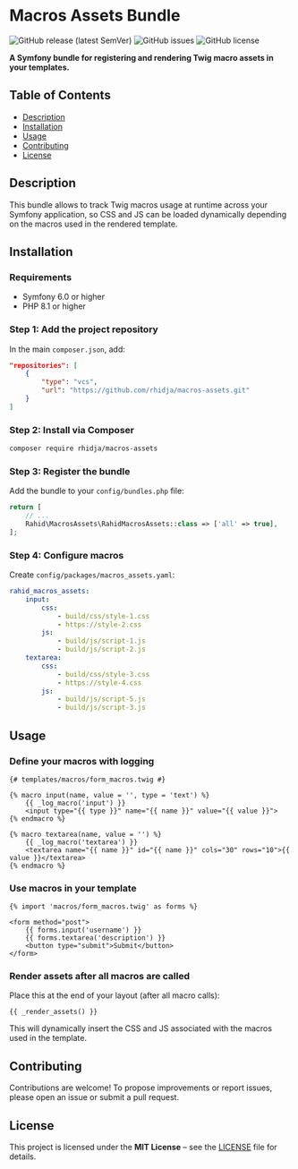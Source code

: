 # Macros Assets Bundle

![GitHub release (latest SemVer)](https://img.shields.io/github/v/release/rhidja/macros-assets?style=flat-square)
![GitHub issues](https://img.shields.io/github/issues/rhidja/macros-assets?style=flat-square)
![GitHub license](https://img.shields.io/github/license/rhidja/macros-assets?style=flat-square)

**A Symfony bundle for registering and rendering Twig macro assets in your templates.**

## Table of Contents

* [Description](#description)
* [Installation](#installation)
* [Usage](#usage)
* [Contributing](#contributing)
* [License](#license)

## Description

This bundle allows to track Twig macros usage at runtime across your Symfony application,
so CSS and JS can be loaded dynamically depending on the macros used in the rendered template.

## Installation

### Requirements

* Symfony 6.0 or higher
* PHP 8.1 or higher

### Step 1: Add the project repository

In the main `composer.json`, add:

```json
"repositories": [
    {
        "type": "vcs",
        "url": "https://github.com/rhidja/macros-assets.git"
    }
]
```

### Step 2: Install via Composer

```bash
composer require rhidja/macros-assets
```

### Step 3: Register the bundle

Add the bundle to your `config/bundles.php` file:

```php
return [
    // ...
    Rahid\MacrosAssets\RahidMacrosAssets::class => ['all' => true],
];
```

### Step 4: Configure macros

Create `config/packages/macros_assets.yaml`:

```yaml
rahid_macros_assets:
    input:
        css:
            - build/css/style-1.css
            - https://style-2.css
        js:
            - build/js/script-1.js
            - build/js/script-2.js
    textarea:
        css:
            - build/css/style-3.css
            - https://style-4.css
        js:
            - build/js/script-5.js
            - build/js/script-3.js
```

## Usage

### Define your macros with logging

```twig
{# templates/macros/form_macros.twig #}

{% macro input(name, value = '', type = 'text') %}
    {{ _log_macro('input') }}
    <input type="{{ type }}" name="{{ name }}" value="{{ value }}">
{% endmacro %}

{% macro textarea(name, value = '') %}
    {{ _log_macro('textarea') }}
    <textarea name="{{ name }}" id="{{ name }}" cols="30" rows="10">{{ value }}</textarea>
{% endmacro %}
```

### Use macros in your template

```twig
{% import 'macros/form_macros.twig' as forms %}

<form method="post">
    {{ forms.input('username') }}
    {{ forms.textarea('description') }}
    <button type="submit">Submit</button>
</form>
```

### Render assets after all macros are called

Place this at the end of your layout (after all macro calls):

```twig
{{ _render_assets() }}
```

This will dynamically insert the CSS and JS associated with the macros used in the template.

## Contributing

Contributions are welcome! To propose improvements or report issues, please open an issue or submit a pull request.

## License

This project is licensed under the **MIT License** – see the [LICENSE](LICENSE) file for details.
